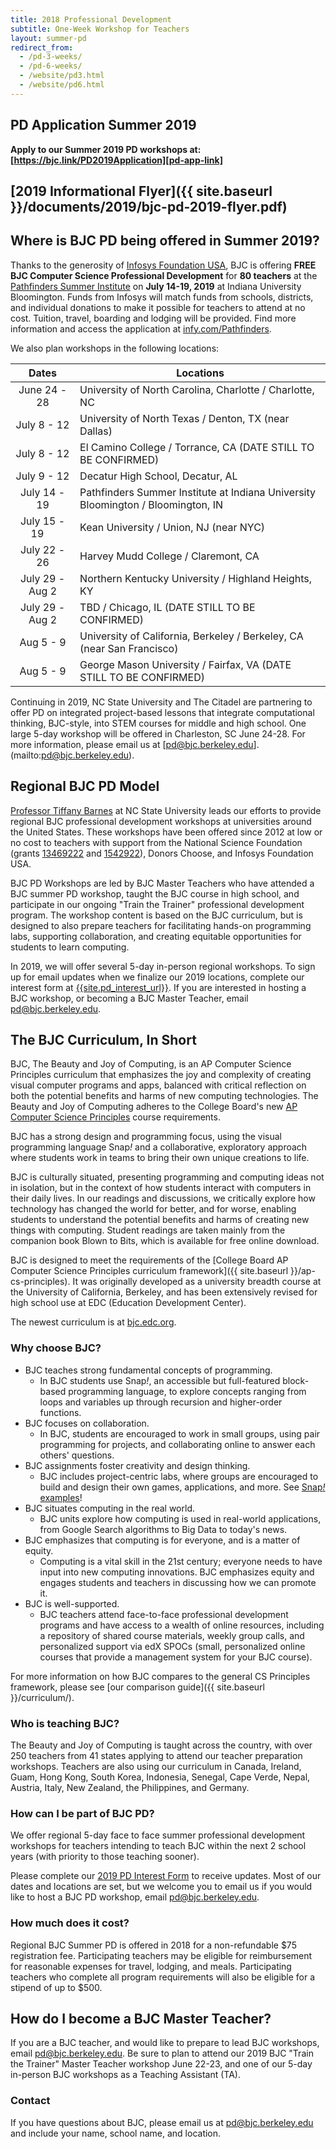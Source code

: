 ```yaml
---
title: 2018 Professional Development
subtitle: One-Week Workshop for Teachers
layout: summer-pd
redirect_from:
  - /pd-3-weeks/
  - /pd-6-weeks/
  - /website/pd3.html
  - /website/pd6.html
---
```


<!-- TODO: The last redirect URLs are temporary. -->

## PD Application Summer 2019

**Apply to our Summer 2019 PD workshops at: [https://bjc.link/PD2019Application][pd-app-link]**

[pd-app-link]: https://bjc.link/PD2019Application

## [2019 Informational Flyer]({{ site.baseurl }}/documents/2019/bjc-pd-2019-flyer.pdf)

## Where is BJC PD being offered in Summer 2019?

Thanks to the generosity of [Infosys Foundation USA][infosys], BJC is offering **FREE BJC Computer Science Professional Development** for **80 teachers** at the [Pathfinders Summer Institute][pathfinders] on **July 14-19, 2019** at Indiana University Bloomington. Funds from Infosys will match funds from schools, districts, and individual donations to make it possible for teachers to attend at no cost. Tuition, travel, boarding and lodging will be provided. Find more information and access the application at [infy.com/Pathfinders][pathfinders].

We also plan workshops in the following locations:

| Dates            | Locations                                                                          |
| :--------------: |------------------------------------------------------------------------------------|
| June 24 - 28     |  University of North Carolina, Charlotte / Charlotte, NC                           |
| July 8 - 12      |  University of North Texas / Denton, TX (near Dallas)                              |
| July 8 - 12      |  El Camino College / Torrance, CA (DATE STILL TO BE CONFIRMED)                     |
| July 9 - 12      |  Decatur High School, Decatur, AL                                                  |
| July 14 - 19     |  Pathfinders Summer Institute at Indiana University Bloomington / Bloomington, IN  |
| July 15 - 19     |  Kean University / Union, NJ (near NYC)                                            |
| July 22 - 26     |  Harvey Mudd College / Claremont, CA                                               |
| July 29 - Aug 2  |  Northern Kentucky University / Highland Heights, KY                               |
| July 29 - Aug 2  |  TBD / Chicago, IL (DATE STILL TO BE CONFIRMED)                                    |
| Aug 5 - 9        |  University of California, Berkeley / Berkeley, CA (near San Francisco)            |
| Aug 5 - 9        |  George Mason University / Fairfax, VA (DATE STILL TO BE CONFIRMED)                |

Continuing in 2019, NC State University and The Citadel are partnering to offer PD on integrated project-based lessons that integrate computational thinking, BJC-style, into STEM courses for middle and high school. One large 5-day workshop will be offered in Charleston, SC June 24-28. For more information, please email us at [pd@bjc.berkeley.edu].(mailto:pd@bjc.berkeley.edu).

[infosys]: https://www.infosys.com/infosys-foundation/
[pathfinders]: https://infy.com/Pathfinders

## Regional BJC PD Model

[Professor Tiffany Barnes][tiffany] at NC State University leads our efforts to provide regional BJC professional development workshops at universities around the United States. These workshops have been offered since 2012 at low or no cost to teachers with support from the National Science Foundation (grants [13469222][nsf-1] and [1542922][nsf-2]), Donors Choose, and Infosys Foundation USA.

BJC PD Workshops are led by BJC Master Teachers who have attended a BJC summer PD workshop, taught the BJC course in high school, and participate in our ongoing "Train the Trainer" professional development program. The workshop content is based on the BJC curriculum, but is designed to also prepare teachers for facilitating hands-on programming labs, supporting collaboration, and creating equitable opportunities for students to learn computing.

In 2019, we will offer several 5-day in-person regional workshops. To sign up for email updates when we finalize our 2019 locations, complete our interest form at [{{site.pd_interest_url}}]({{site.pd_interest_url}}). If you are interested in hosting a BJC workshop, or becoming a BJC Master Teacher, email [pd@bjc.berkeley.edu][pd-email].

[tiffany]: https://eliza.csc.ncsu.edu/
[nsf-1]: https://nsf.gov/awardsearch/showAward?AWD_ID=1346922
[nsf-2]: https://nsf.gov/awardsearch/showAward?AWD_ID=1542922
[pd-email]: mailto:pd@bjc.berkeley.edu

## The BJC Curriculum, In Short

BJC, The Beauty and Joy of Computing, is an AP Computer Science Principles curriculum that emphasizes the joy and complexity of creating visual computer programs and apps, balanced with critical reflection on both the potential benefits and harms of new computing technologies. The Beauty and Joy of Computing adheres to the College Board's new [AP Computer Science Principles](https://advancesinap.collegeboard.org/stem/computer-science-principles) course requirements.

BJC has a strong design and programming focus, using the visual programming language Snap<em>!</em> and a collaborative, exploratory approach where students work in teams to bring their own unique creations to life.

BJC is culturally situated, presenting programming and computing ideas not in isolation, but in the context of how students interact with computers in their daily lives. In our readings and discussions, we critically explore how technology has changed the world for better, and for worse, enabling students to understand the potential benefits and harms of creating new things with computing. Student readings are taken mainly from the companion book Blown to Bits, which is available for free online download.

BJC is designed to meet the requirements of the [College Board AP Computer Science Principles curriculum framework]({{ site.baseurl }}/ap-cs-principles). It was originally developed as a university breadth course at the University of California, Berkeley, and has been extensively revised for high school use at EDC (Education Development Center).

The newest curriculum is at [bjc.edc.org](https://bjc.edc.org).

### Why choose BJC?

*   BJC teaches strong fundamental concepts of programming.
    *   In BJC students use Snap<em>!</em>, an accessible but full-featured block-based programming language, to explore concepts ranging from loops and variables up through recursion and higher-order functions.
*   BJC focuses on collaboration.
    *   In BJC, students are encouraged to work in small groups, using pair programming for projects, and collaborating online to answer each others' questions.
*   BJC assignments foster creativity and design thinking.
    *   BJC includes project-centric labs, where groups are encouraged to build and design their own games, applications, and more. See [Snap<em>!</em> examples](https://snap.berkeley.edu)!
*   BJC situates computing in the real world.
    *   BJC units explore how computing is used in real-world applications, from Google Search algorithms to Big Data to today's news.
*   BJC emphasizes that computing is for everyone, and is a matter of equity.
    *   Computing is a vital skill in the 21st century; everyone needs to have input into new computing innovations. BJC emphasizes equity and engages students and teachers in discussing how we can promote it.
*   BJC is well-supported.
    *   BJC teachers attend face-to-face professional development programs and have access to a wealth of online resources, including a repository of shared course materials, weekly group calls, and personalized support via edX SPOCs (small, personalized online courses that provide a management system for your BJC course).

For more information on how BJC compares to the general CS Principles framework, please see [our comparison guide]({{ site.baseurl }}/curriculum/).

### Who is teaching BJC?

The Beauty and Joy of Computing is taught across the country, with over 250 teachers from 41 states applying to attend our teacher preparation workshops. Teachers are also using our curriculum in Canada, Ireland, Guam, Hong Kong, South Korea, Indonesia, Senegal, Cape Verde, Nepal, Austria, Italy, New Zealand, the Philippines, and Germany.

### How can I be part of BJC PD?

We offer regional 5-day face to face summer professional development workshops for teachers intending to teach BJC within the next 2 school years (with priority to those teaching sooner).

Please complete our [2019 PD Interest Form](https://bit.ly/pdinterest19) to receive updates. Most of our dates and locations are set, but we welcome you to email us if you would like to host a BJC PD workshop, email [pd@bjc.berkeley.edu][pd-email].

### How much does it cost?

Regional BJC Summer PD is offered in 2018 for a non-refundable $75 registration fee. Participating teachers may be eligible for reimbursement for reasonable expenses for travel, lodging, and meals. Participating teachers who complete all program requirements will also be eligible for a stipend of up to $500.

## How do I become a BJC Master Teacher?
If you are a BJC teacher, and would like to prepare to lead BJC workshops, email [pd@bjc.berkeley.edu][pd-email]. Be sure to plan to attend our 2019 BJC "Train the Trainer" Master Teacher workshop June 22-23, and one of our 5-day in-person BJC workshops as a Teaching Assistant (TA).

### Contact

If you have questions about BJC, please email us at [pd@bjc.berkeley.edu](mailto:pd@bjc.berkeley.edu) and include your name, school name, and location.
